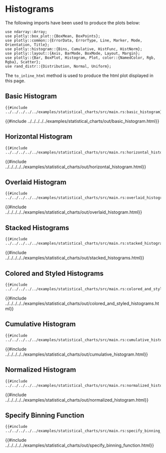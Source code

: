 # Histograms

The following imports have been used to produce the plots below:

```rust,no_run
use ndarray::Array;
use plotly::box_plot::{BoxMean, BoxPoints};
use plotly::common::{ErrorData, ErrorType, Line, Marker, Mode, Orientation, Title};
use plotly::histogram::{Bins, Cumulative, HistFunc, HistNorm};
use plotly::layout::{Axis, BarMode, BoxMode, Layout, Margin};
use plotly::{Bar, BoxPlot, Histogram, Plot, color::{NamedColor, Rgb, Rgba}, Scatter};
use rand_distr::{Distribution, Normal, Uniform};

```

The `to_inline_html` method is used to produce the html plot displayed in this page.


## Basic Histogram
```rust,no_run
{{#include ../../../../../examples/statistical_charts/src/main.rs:basic_histogram}}
```

{{#include ../../../../../examples/statistical_charts/out/basic_histogram.html}}


## Horizontal Histogram
```rust,no_run
{{#include ../../../../../examples/statistical_charts/src/main.rs:horizontal_histogram}}
```

{{#include ../../../../../examples/statistical_charts/out/horizontal_histogram.html}}

## Overlaid Histogram
```rust,no_run
{{#include ../../../../../examples/statistical_charts/src/main.rs:overlaid_histogram}}
```

{{#include ../../../../../examples/statistical_charts/out/overlaid_histogram.html}}


## Stacked Histograms
```rust,no_run
{{#include ../../../../../examples/statistical_charts/src/main.rs:stacked_histograms}}
```

{{#include ../../../../../examples/statistical_charts/out/stacked_histograms.html}}


## Colored and Styled Histograms
```rust,no_run
{{#include ../../../../../examples/statistical_charts/src/main.rs:colored_and_styled_histograms}}
```

{{#include ../../../../../examples/statistical_charts/out/colored_and_styled_histograms.html}}


## Cumulative Histogram
```rust,no_run
{{#include ../../../../../examples/statistical_charts/src/main.rs:cumulative_histogram}}
```

{{#include ../../../../../examples/statistical_charts/out/cumulative_histogram.html}}


## Normalized Histogram
```rust,no_run
{{#include ../../../../../examples/statistical_charts/src/main.rs:normalized_histogram}}
```

{{#include ../../../../../examples/statistical_charts/out/normalized_histogram.html}}


## Specify Binning Function
```rust,no_run
{{#include ../../../../../examples/statistical_charts/src/main.rs:specify_binning_function}}
```

{{#include ../../../../../examples/statistical_charts/out/specify_binning_function.html}}